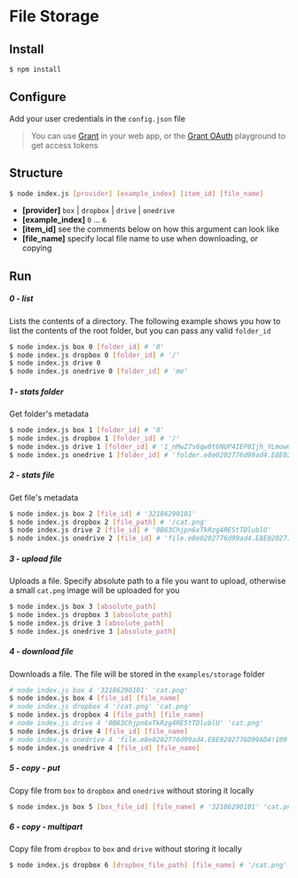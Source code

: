 
# File Storage


## Install

```bash
$ npm install
```

## Configure

Add your user credentials in the `config.json` file

> You can use [Grant][grant] in your web app, or the [Grant OAuth][grant-oauth] playground to get access tokens


## Structure

```bash
$ node index.js [provider] [example_index] [item_id] [file_name]
```

- **[provider]** `box` | `dropbox` | `drive` | `onedrive`
- **[example_index]** `0` ... `6`
- **[item_id]** see the comments below on how this argument can look like
- **[file_name]** specify local file name to use when downloading, or copying


## Run


##### 0 - list

Lists the contents of a directory. The following example shows you how to list the contents of the root folder, but you can pass any valid `folder_id`

```bash
$ node index.js box 0 [folder_id] # '0'
$ node index.js dropbox 0 [folder_id] # '/'
$ node index.js drive 0
$ node index.js onedrive 0 [folder_id] # 'me'
```


##### 1 - stats folder

Get folder's metadata

```bash
$ node index.js box 1 [folder_id] # '0'
$ node index.js dropbox 1 [folder_id] # '/'
$ node index.js drive 1 [folder_id] # '1_nMwZ7s6qw0t6NUP4IEP8Ijh_YLmowGfnwp-3eCi'
$ node index.js onedrive 1 [folder_id] # 'folder.e8e0202776d99ad4.E8E02027D99AD4!103'
```


##### 2 - stats file

Get file's metadata

```bash
$ node index.js box 2 [file_id] # '32186290101'
$ node index.js dropbox 2 [file_path] # '/cat.png'
$ node index.js drive 2 [file_id] # '0B63Chjpn6xTkRzg4RE5tTDlublU'
$ node index.js onedrive 2 [file_id] # 'file.e8e0202776d99ad4.E8E0202776D99AD4!109'
```


##### 3 - upload file

Uploads a file. Specify absolute path to a file you want to upload, otherwise a small `cat.png` image will be uploaded for you

```bash
$ node index.js box 3 [absolute_path]
$ node index.js dropbox 3 [absolute_path]
$ node index.js drive 3 [absolute_path]
$ node index.js onedrive 3 [absolute_path]
```


##### 4 - download file

Downloads a file. The file will be stored in the `examples/storage` folder

```bash
# node index.js box 4 '32186290101' 'cat.png'
$ node index.js box 4 [file_id] [file_name]
# node index.js dropbox 4 '/cat.png' 'cat.png'
$ node index.js dropbox 4 [file_path] [file_name]
# node index.js drive 4 '0B63Chjpn6xTkRzg4RE5tTDlublU' 'cat.png'
$ node index.js drive 4 [file_id] [file_name]
# node index.js onedrive 4 'file.e8e0202776d99ad4.E8E0202776D99AD4!109' 'cat.png'
$ node index.js onedrive 4 [file_id] [file_name]
```


##### 5 - copy - put

Copy file from `box` to `dropbox` and `onedrive` without storing it locally

```bash
$ node index.js box 5 [box_file_id] [file_name] # '32186290101' 'cat.png'
```


##### 6 - copy - multipart

Copy file from `dropbox` to `box` and `drive` without storing it locally

```bash
$ node index.js dropbox 6 [dropbox_file_path] [file_name] # '/cat.png' 'cat.png'
```


  [grant]: https://github.com/simov/grant
  [grant-oauth]: https://grant-oauth.herokuapp.com
